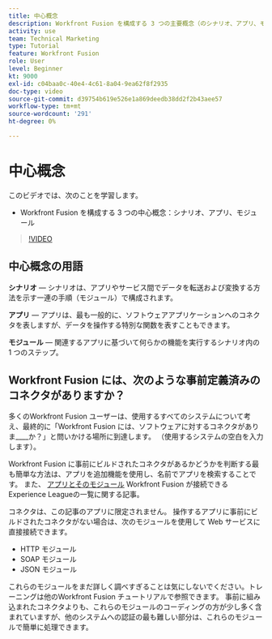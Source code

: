 ```yaml
---
title: 中心概念
description: Workfront Fusion を構成する 3 つの主要概念（のシナリオ、アプリ、モジュール）について説明します。 [!DNL Adobe Workfront Fusion].
activity: use
team: Technical Marketing
type: Tutorial
feature: Workfront Fusion
role: User
level: Beginner
kt: 9000
exl-id: c04baa0c-40e4-4c61-8a04-9ea62f8f2935
doc-type: video
source-git-commit: d39754b619e526e1a869deedb38dd2f2b43aee57
workflow-type: tm+mt
source-wordcount: '291'
ht-degree: 0%

---
```


# 中心概念

このビデオでは、次のことを学習します。

* Workfront Fusion を構成する 3 つの中心概念：シナリオ、アプリ、モジュール

>[!VIDEO](https://video.tv.adobe.com/v/335260/?quality=12)

## 中心概念の用語

**シナリオ** — シナリオは、アプリやサービス間でデータを転送および変換する方法を示す一連の手順（モジュール）で構成されます。

**アプリ** — アプリは、最も一般的に、ソフトウェアアプリケーションへのコネクタを表しますが、データを操作する特別な関数を表すこともできます。

**モジュール** — 関連するアプリに基づいて何らかの機能を実行するシナリオ内の 1 つのステップ。

## Workfront Fusion には、次のような事前定義済みのコネクタがありますか？

多くのWorkfront Fusion ユーザーは、使用するすべてのシステムについて考え、最終的に「Workfront Fusion には、ソフトウェアに対するコネクタがありま____か？」と問いかける場所に到達します。 （使用するシステムの空白を入力します）。

Workfront Fusion に事前にビルドされたコネクタがあるかどうかを判断する最も簡単な方法は、アプリを追加機能を使用し、名前でアプリを検索することです。 また、 [アプリとそのモジュール](https://experienceleague.adobe.com/docs/workfront/using/adobe-workfront-fusion/fusion-apps-and-modules/apps-and-their-modules.html?lang=en) Workfront Fusion が接続できるExperience Leagueの一覧に関する記事。

コネクタは、この記事のアプリに限定されません。 操作するアプリに事前にビルドされたコネクタがない場合は、次のモジュールを使用して Web サービスに直接接続できます。

* HTTP モジュール
* SOAP モジュール
* JSON モジュール

これらのモジュールをまだ詳しく調べすぎることは気にしないでください。トレーニングは他のWorkfront Fusion チュートリアルで参照できます。 事前に組み込まれたコネクタよりも、これらのモジュールのコーディングの方が少し多く含まれていますが、他のシステムへの認証の最も難しい部分は、これらのモジュールで簡単に処理できます。
